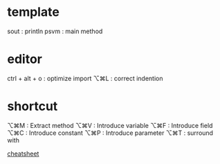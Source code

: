 
# template
sout : println
psvm : main method

# editor
ctrl + alt + o : optimize import
⌥⌘L : correct indention

# shortcut
⌥⌘M : Extract method
⌥⌘V : Introduce variable
⌥⌘F : Introduce field
⌥⌘C : Introduce constant
⌥⌘P : Introduce parameter
⌥⌘T : surround with



[cheatsheet](https://www.shortcutfoo.com/app/dojos/intellij-idea-mac/cheatsheet)
